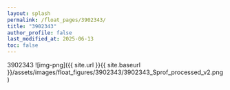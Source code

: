 ```yaml
---
layout: splash
permalink: /float_pages/3902343/
title: "3902343"
author_profile: false
last_modified_at: 2025-06-13
toc: false
---
```

 
3902343
![img-png]({{ site.url }}{{ site.baseurl }}/assets/images/float_figures/3902343/3902343_Sprof_processed_v2.png)